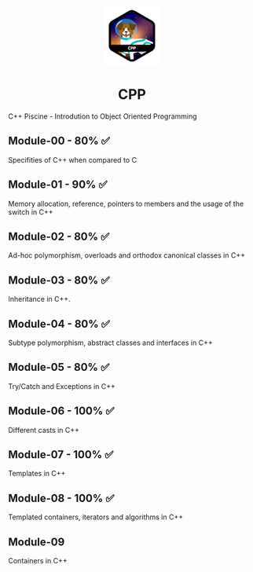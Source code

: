 <div align="center">
<a><img height="120px" src="https://github.com/fesper-s/fesper-s/blob/main/src/42_badges/cppn.png"></a>

# CPP
</div>

C++ Piscine - Introdution to Object Oriented Programming

## Module-00 - 80% ✅
Specifities of C++ when compared to C
## Module-01 - 90% ✅
Memory allocation, reference, pointers to members and the usage of the switch in C++
## Module-02 - 80% ✅
Ad-hoc polymorphism, overloads and orthodox canonical classes in C++
## Module-03 - 80% ✅
Inheritance in C++. 
## Module-04 - 80% ✅
Subtype polymorphism, abstract classes and interfaces in C++
## Module-05 - 80% ✅
Try/Catch and Exceptions in C++
## Module-06 - 100% ✅
Different casts in C++
## Module-07 - 100% ✅
Templates in C++
## Module-08 - 100% ✅
Templated containers, iterators and algorithms in C++
## Module-09
Containers in C++
